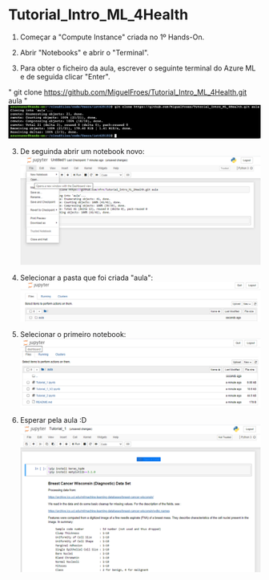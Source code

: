 # Tutorial_Intro_ML_4Health

1) Começar a "Compute Instance" criada no 1º Hands-On.

2) Abrir "Notebooks" e abrir o "Terminal". 

2) Para obter o ficheiro da aula, escrever o seguinte terminal do Azure ML e de seguida clicar "Enter".

" git clone https://github.com/MiguelFroes/Tutorial_Intro_ML_4Health.git aula "
![Alt text](/github1.png?raw=true "Optional Title")

3) De seguinda abrir um notebook novo:
![Alt text](/github2.png?raw=true "Optional Title")

4) Selecionar a pasta que foi criada "aula":
![Alt text](/github3.png?raw=true "Optional Title")

5) Selecionar o primeiro notebook:
![Alt text](/github4.png?raw=true "Optional Title")

6) Esperar pela aula :D
![Alt text](/github5.png?raw=true "Optional Title")
